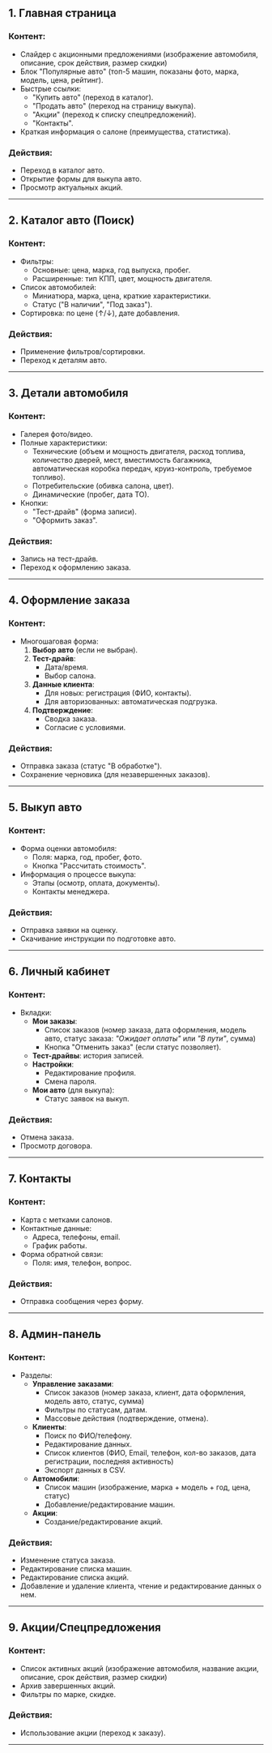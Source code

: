 ## **1. Главная страница**
### **Контент**:
- Слайдер с акционными предложениями (изображение автомобиля, описание, срок действия, размер скидки)
- Блок "Популярные авто" (топ-5 машин, показаны фото, марка, модель, цена, рейтинг).
- Быстрые ссылки: 
  - "Купить авто" (переход в каталог).
  - "Продать авто" (переход на страницу выкупа).
  - "Акции" (переход к списку спецпредложений).
  - "Контакты".
- Краткая информация о салоне (преимущества, статистика).

### **Действия**:
- Переход в каталог авто.
- Открытие формы для выкупа авто.
- Просмотр актуальных акций.

---

## **2. Каталог авто (Поиск)**
### **Контент**:
- Фильтры: 
  - Основные: цена, марка, год выпуска, пробег.
  - Расширенные: тип КПП, цвет, мощность двигателя.
- Список автомобилей: 
  - Миниатюра, марка, цена, краткие характеристики.
  - Статус ("В наличии", "Под заказ").
- Сортировка: по цене (↑/↓), дате добавления.

### **Действия**:
- Применение фильтров/сортировки.
- Переход к деталям авто.

---

## **3. Детали автомобиля**
### **Контент**:
- Галерея фото/видео.
- Полные характеристики:
  - Технические (объем и мощность двигателя, расход топлива, количество дверей, мест, вместимость багажника, автоматическая коробка передач, круиз-контроль, требуемое топливо).
  - Потребительские (обивка салона, цвет).
  - Динамические (пробег, дата ТО).
- Кнопки: 
  - "Тест-драйв" (форма записи).
  - "Оформить заказ".

### **Действия**:
- Запись на тест-драйв.
- Переход к оформлению заказа.

---

## **4. Оформление заказа**
### **Контент**:
- Многошаговая форма:
  1. **Выбор авто** (если не выбран).
  2. **Тест-драйв**: 
     - Дата/время.
     - Выбор салона.
  3. **Данные клиента**:
     - Для новых: регистрация (ФИО, контакты).
     - Для авторизованных: автоматическая подгрузка.
  4. **Подтверждение**:
     - Сводка заказа.
     - Согласие с условиями.

### **Действия**:
- Отправка заказа (статус "В обработке").
- Сохранение черновика (для незавершенных заказов).

---

## **5. Выкуп авто**
### **Контент**:
- Форма оценки автомобиля:
  - Поля: марка, год, пробег, фото.
  - Кнопка "Рассчитать стоимость".
- Информация о процессе выкупа:
  - Этапы (осмотр, оплата, документы).
  - Контакты менеджера.

### **Действия**:
- Отправка заявки на оценку.
- Скачивание инструкции по подготовке авто.

---

## **6. Личный кабинет**
### **Контент**:
- Вкладки:
  - **Мои заказы**:
    - Список заказов (номер заказа, дата оформления, модель авто, статус заказа: _"Ожидает оплаты"_ или _"В пути"_, сумма)
    - Кнопка "Отменить заказ" (если статус позволяет).
  - **Тест-драйвы**: история записей.
  - **Настройки**: 
    - Редактирование профиля.
    - Смена пароля.
  - **Мои авто** (для выкупа):
    - Статус заявок на выкуп.

### **Действия**:
- Отмена заказа.
- Просмотр договора.

---

## **7. Контакты**
### **Контент**:
- Карта с метками салонов.
- Контактные данные:
  - Адреса, телефоны, email.
  - График работы.
- Форма обратной связи:
  - Поля: имя, телефон, вопрос.

### **Действия**:
- Отправка сообщения через форму.

---

## **8. Админ-панель**
### **Контент**:
- Разделы:
  - **Управление заказами**:
    - Список заказов (номер заказа, клиент, дата оформления, модель авто, статус, сумма)
    - Фильтры по статусам, датам.
    - Массовые действия (подтверждение, отмена).
  - **Клиенты**:
    - Поиск по ФИО/телефону.
    - Редактирование данных.
    - Список клиентов (ФИО, Email, телефон, кол-во заказов, дата регистрации, последняя активность) 
    - Экспорт данных в CSV.
  - **Автомобили**:
    - Список машин (изображение, марка + модель + год, цена, статус)
    - Добавление/редактирование машин.
  - **Акции**:
    - Создание/редактирование акций.

### **Действия**:
- Изменение статуса заказа.
- Редактирование списка машин.
- Редактирование списка акций.
- Добавление и удаление клиента, чтение и редактирование данных о нем.
---

## **9. Акции/Спецпредложения**
### **Контент**:
- Список активных акций (изображение автомобиля, название акции, описание, срок действия, размер скидки)
- Архив завершенных акций.
- Фильтры по марке, скидке.

### **Действия**:
- Использование акции (переход к заказу).

---
